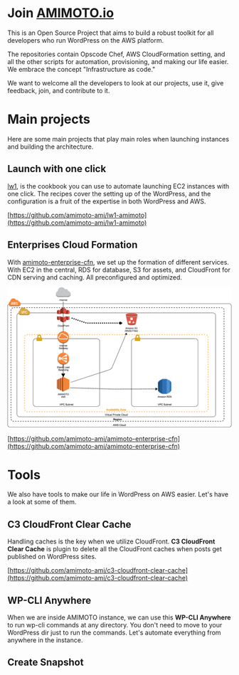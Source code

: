 # Join [AMIMOTO.io](https://github.com/amimoto-ami)

This is an Open Source Project that aims to build a robust toolkit for all developers who run WordPress on the AWS platform.

The repositories contain Opscode Chef, AWS CloudFormation setting, and all the other scripts for automation, provisioning, and making our life easier. We embrace the concept "Infrastructure as code."

We want to welcome all the developers to look at our projects, use it, give feedback, join, and contribute to it.

# Main projects

Here are some main projects that play main roles when launching instances and building the architecture.

## Launch with one click

[lw1](https://github.com/amimoto-ami/lw1-amimoto), is the cookbook you can use to automate launching EC2 instances with one click. The recipes cover the setting up of the WordPress, and the configuration is a fruit of the expertise in both WordPress and AWS.

[https://github.com/amimoto-ami/lw1-amimoto](https://github.com/amimoto-ami/lw1-amimoto)


## Enterprises Cloud Formation

With [amimoto-enterprise-cfn](https://github.com/amimoto-ami/amimoto-enterprise-cfn), we set up the formation of different services. With EC2 in the central, RDS for database, S3 for assets, and CloudFront for CDN serving and caching. All preconfigured and optimized.

<img src="https://github.com/amimoto-ami/amimoto-enterprise-cfn/blob/master/img/stack001.png?raw=true" alt="" />

[https://github.com/amimoto-ami/amimoto-enterprise-cfn](https://github.com/amimoto-ami/amimoto-enterprise-cfn)


# Tools

We also have tools to make our life in WordPress on AWS easier. Let's have a look at some of them.


## C3 CloudFront Clear Cache

Handling caches is the key when we utilize CloudFront. __C3 CloudFront Clear Cache__ is plugin to delete all the CloudFront caches when posts get published on WordPress sites.

[https://github.com/amimoto-ami/c3-cloudfront-clear-cache](https://github.com/amimoto-ami/c3-cloudfront-clear-cache)

## WP-CLI Anywhere

When we are inside AMIMOTO instance, we can use this __WP-CLI Anywhere__ to run wp-cli commands at any directory. You don't need to move to your WordPress dir just to run the commands. Let's automate everything from anywhere in the instance.

## Create Snapshot










